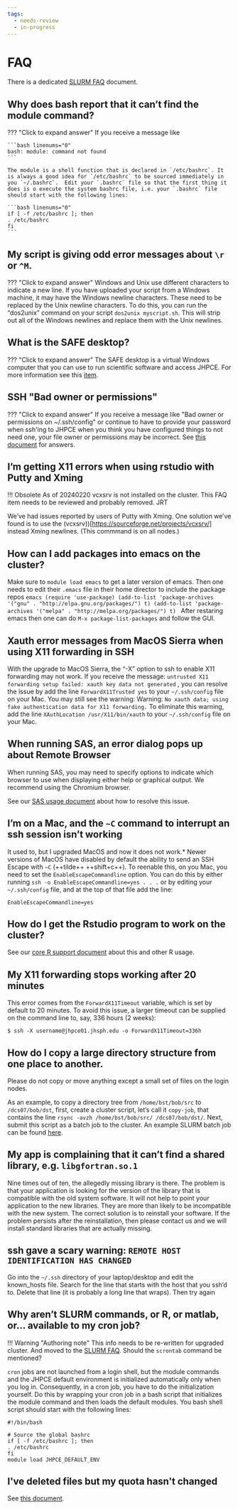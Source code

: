 ```yaml
---
tags:
  - needs-review
  - in-progress
---
```

# FAQ

There is a dedicated [SLURM FAQ](../slurm/slurm-faq.md) document.

## Why does bash report that it can’t find the module command?

??? "Click to expand answer"
    If you receive a message like
    
    ```bash linenums="0"
    bash: module: command not found
    ```
    
    The module is a shell function that is declared in `/etc/bashrc`. It is always a good idea for `/etc/bashrc` to be sourced immediately in you `~/.bashrc`.  Edit your `.bashrc` file so that the first thing it does is o execute the system bashrc file, i.e. your `.bashrc` file should start with the following lines:

    ```bash linenums="0"
    if [ -f /etc/bashrc ]; then
    . /etc/bashrc
    fi
    ```

## My script is giving odd error messages about `\r` or `^M`.

??? "Click to expand answer"
    Windows and Unix use different characters to indicate a new line.  If you have uploaded your script from a Windows machine, it may have the Windows newline characters.  These need to be replaced by the Unix newline characters.  To do this, you can run the “dos2unix” command on your script `dos2unix myscript.sh`. This will strip out all of the Windows newlines and replace them with the Unix newlines.

## What is the SAFE desktop?

??? "Click to expand answer"
    The SAFE desktop is a virtual Windows computer that you can use to run scientific software and access JHPCE. For more information see this [item](../access/access-overview.md#safe-desktop).
    
## SSH "Bad owner or permissions"

??? "Click to expand answer"
    If you receive a message like "Bad owner or permissions on ~/.ssh/config" or continue to have to provide your password when ssh'ing to JHPCE when you think you have configured things to not need one, your file owner or permissions may be incorrect. See [this document](../access/ssh.md/#permissions-on-ssh-files) for answers.

## I’m getting X11 errors when using rstudio with Putty and Xming

!!! Obsolete
    As of 20240220 vcxsrv is not installed on the cluster. This FAQ item needs to be reviewed and probably removed. JRT
    
We’ve had issues reported by users of Putty with Xming. One solution
we’ve found is to use the (vcxsrv))[https://sourceforge.net/projects/vcxsrv/] instead Xming newlines.  (This commmand is on all nodes.)


## How can I add packages into emacs on the cluster?

Make sure to `module load emacs` to get a later version of emacs. Then one needs to edit their `.emacs` file in their home director to include the package repos
    ```emacs
    (require 'use-package)
    (add-to-list 'package-archives '("gnu" . "http://elpa.gnu.org/packages/") t)
    (add-to-list 'package-archives '("melpa" . "http://melpa.org/packages/") t)
    ```
    After restaring emacs then one can do `M-x package-list-packages` and follow the GUI.


## Xauth error messages from MacOS Sierra when using X11 forwarding in SSH

With the upgrade to MacOS Sierra, the “-X” option to ssh to enable X11
forwarding may not work.  If you receive the message: `untrusted X11
forwarding setup failed: xauth key data not generated` , you can
resolve the issue by add the line `ForwardX11Trusted yes` to your
`~/.ssh/config` file on your Mac. You may still see the warning:
Warning: `No xauth data; using fake authentication data for X11
forwarding.` To eliminate this warning, add the line `XAuthLocation
/usr/X11/bin/xauth` to your `~/.ssh/config` file on your Mac.

## When running SAS, an error dialog pops up about Remote Browser

When running SAS, you may need to specify options to indicate which
browser to use when displaying either help or graphical output. We recommend
using the Chromium browser.

See our [SAS usage document](../sw/sas.md) about how to resolve this issue.


## I’m on a Mac, and the `~C` command to interrupt an ssh session isn’t working
  
It used to, but I upgraded MacOS and now it does not work.*  Newer
versions of MacOS have disabled by default the ability to send an SSH
Escape with `~C` (++tilde++ ++shift+c++).  To reenable this, on you Mac, you need to set the
`EnableEscapeCommandline` option.  You can do this by either running
`ssh -o EnableEscapeCommandline=yes . . .` or by editing your
`~/.ssh/config` file, and at the top of that file add the line:

```
EnableEscapeCommandline=yes
```

## How do I get the Rstudio program to work on the cluster?

See our [core R support document](../sw/r-n-friends.md) about this and other R usage.


## My X11 forwarding stops working after 20 minutes 

This error comes from the `ForwardX11Timeout` variable, which is set
by default to 20 minutes.  To avoid this issue, a larger timeout can
be supplied on the command line to, say, 336 hours (2 weeks):

```
$ ssh -X username@jhpce01.jhsph.edu -o ForwardX11Timeout=336h
```

## How do I copy a large directory structure from one place to another.

Please do not copy or move anything except a small set of files on the login nodes.

As an example, to copy a directory tree from `/home/bst/bob/src` to
`/dcs07/bob/dst`, first, create a cluster script, let’s call it
`copy-job`, that contains the line `rsync -avzh /home/bst/bob/src/
/dcs07/bob/dst/`. Next, submit this script as a batch job to the
cluster. An example SLURM batch job can be found [here](../slurm/crafting-jobs.md/#copying-data-within-cluster).

## My app is complaining that it can’t find a shared library, e.g. `libgfortran.so.1` 

Nine times out of ten, the allegedly missing library is there. The
problem is that your application is looking for the version of the
library that is compatible with the old system software. It will not
help to point your application to the new libraries. They are more
than likely to be incompatible with the new system. The correct
solution is to reinstall your software. If the problem persists after
the reinstallation, then please contact us and we will install
standard libraries that are actually missing.

## ssh gave a scary warning: `REMOTE HOST IDENTIFICATION HAS CHANGED`

Go into the `~/.ssh` directory of your laptop/desktop and edit the
known_hosts file.  Search for the line that starts with the host that
you ssh’d to. Delete that line (it is probably a long line that
wraps). Then try again

## Why aren’t SLURM commands, or R, or matlab, or… available to my cron job?

!!! Warning "Authoring note"
    This info needs to be re-written for upgraded cluster. And moved to the [SLURM FAQ](../slurm/slurm-faq.md). Should the `scrontab` command be mentioned?

`cron` jobs are not launched from a login shell, but the module
commands and the JHPCE default environment is initialized
automatically only when you log in. Consequently, in a cron job, you
have to do the initialization yourself. Do this by wrapping your cron
job in a bash script that initializes the module command and then
loads the default modules. You bash shell script should start with the
following lines:

```Shell
#!/bin/bash

# Source the global bashrc
if [ -f /etc/bashrc ]; then
. /etc/bashrc
fi
module load JHPCE_DEFAULT_ENV
```


## I've deleted files but my quota hasn't changed

See [this document](../storage/quotas.md/#file-deletion-and-delayed-change-in-quota).

